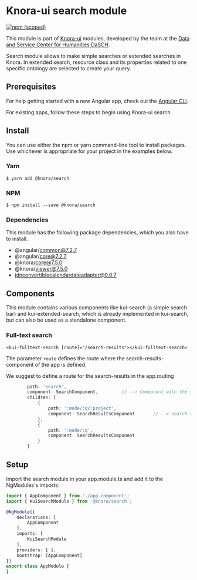 # Knora-ui search module

[![npm (scoped)](https://img.shields.io/npm/v/@knora/search.svg)](https://www.npmjs.com/package/@knora/search)

This module is part of [Knora-ui](https://github.com/dhlab-basel/Knora-ui) modules, developed by the team at the [Data and Service Center for Humanities DaSCH](http://dasch.swiss).

Search module allows to make simple searches or extended searches in Knora. In extended search, resource class and its properties related to one specific ontology are selected to create your query.

## Prerequisites

For help getting started with a new Angular app, check out the [Angular CLI](https://cli.angular.io/).

For existing apps, follow these steps to begin using Knora-ui search.

## Install

You can use either the npm or yarn command-line tool to install packages. Use whichever is appropriate for your project in the examples below.

### Yarn

`$ yarn add @knora/search`

### NPM

`$ npm install --save @knora/search`

### Dependencies

This module has the following package dependencies, which you also have to install.

-   @angular/common@7.2.7
-   @angular/core@7.2.7
-   @knora/core@7.5.0
-   @knora/viewer@7.5.0
-   jdnconvertiblecalendardateadapter@0.0.7

## Components

This module contains various components like kui-search (a simple search bar) and kui-extended-search, which is already implemented in kui-search, but can also be used as a standalone component.

### Full-text search

`<kui-fulltext-search [route]="/search-results"></kui-fulltext-search>`

The parameter `route` defines the route where the search-results-component of the app is defined.

We suggest to define a route for the search-results in the app.routing

```typescript
        path: 'search',
        component: SearchComponent,         // --> Component with the search panel
        children: [
            {
                path: ':mode/:q/:project',
                component: SearchResultsComponent       // --> search results, in case of paramter filterByProject and/or projectFilter
            },
            {
                path: ':mode/:q',
                component: SearchResultsComponent
            }
        ]
```

<!--
### Search
It sets the simple search bar.
It contains all the methods to realise simple searches, keep in memory previous searches and reset the list of searches.

### Extended-search
It sets the extended search. Here you can search by ontology, ontology's resource and specify your search one or several properties.
For each property, it is possible to use operators such as 'exists', 'equal to', 'like', 'less than' etc. to search matches or specific values.

### Select-ontology
It manages the selection of an ontology.

### Select-resource
It manages the selection of a resource that is part of the selected ontology.

### Select-property
in the extended search form, it allows to select a property value (operator) for each property and set the value we are searching for.

For example: the property is 'like' / 'equal to' / 'greater than' etc.

-->

## Setup

Import the search module in your app.module.ts and add it to the NgModules's imports:

```typescript
import { AppComponent } from './app.component';
import { KuiSearchModule } from '@knora/search';

@NgModule({
    declarations: [
        AppComponent
    ],
    imports: [
        KuiSearchModule
    ],
    providers: [ ],
    bootstrap: [AppComponent]
})
export class AppModule {
}
```
